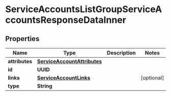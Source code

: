 

# ServiceAccountsListGroupServiceAccountsResponseDataInner


## Properties

| Name | Type | Description | Notes |
|------------ | ------------- | ------------- | -------------|
|**attributes** | [**ServiceAccountAttributes**](ServiceAccountAttributes.md) |  |  |
|**id** | **UUID** |  |  |
|**links** | [**ServiceAccountLinks**](ServiceAccountLinks.md) |  |  [optional] |
|**type** | **String** |  |  |



